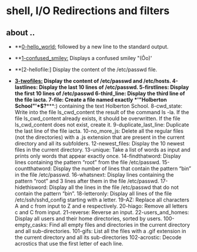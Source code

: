 # shell, I/O Redirections and filters
 
## about ..

   - **[0-hello_world:](./0-hello_world) followed by a new line to the standard output.

   - **[1-confused_smiley:](./1-confused_smiley) Displays a confused smiley "(Ôo)'

   - **[2-hellofile:] Display the content of the /etc/passwd file.

   - **[3-twofiles:](.3-twofiles) Display the content of /etc/passwd and /etc/hosts.
4-lastlines: Display the last 10 lines of /etc/passwd.
5-firstlines: Display the first 10 lines of /etc/passwd
6-third_line: Display the third line of the file iacta.
7-file: Create a file named exactly *\'"Holberton School"'\*$?*****:) containing the text Holberton School.
8-cwd_state: Write into the file ls_cwd_content the result of the command ls -la. If the file ls_cwd_content already exists, it should be overwritten. If the file ls_cwd_content does not exist, create it.
9-duplicate_last_line: Duplicate the last line of the file iacta.
10-no_more_js: Delete all the regular files (not the directories) with a .js extension that are present in the current directory and all its subfolders.
12-newest_files: Display the 10 newest files in the current directory.
13-unique: Take a list of words as input and prints only words that appear exactly once.
14-findthatword: Display lines containing the pattern “root” from the file /etc/passwd.
15-countthatword: Display the number of lines that contain the pattern “bin” in the file /etc/passwd.
16-whatsnext: Display lines containing the pattern “root” and 3 lines after them in the file /etc/passwd.
17-hidethisword: Display all the lines in the file /etc/passwd that do not contain the pattern “bin”.
18-letteronly: Display all lines of the file /etc/ssh/sshd_config starting with a letter.
19-AZ: Replace all characters A and c from input to Z and e respectively.
20-hiago: Remove all letters c and C from input.
21-reverse: Reverse an input.
22-users_and_homes: Display all users and their home directories, sorted by users.
100-empty_casks: Find all empty files and directories in the current directory and all sub-directories.
101-gifs: List all the files with a .gif extension in the current directory and all its sub-directories
102-acrostic: Decode acrostics that use the first letter of each line.
